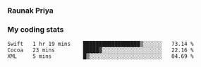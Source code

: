 ### Raunak Priya

### My coding stats

<!--START_SECTION:waka-->
```text
Swift   1 hr 19 mins    ██████████████████▒░░░░░░   73.14 % 
Cocoa   23 mins         █████▓░░░░░░░░░░░░░░░░░░░   22.16 % 
XML     5 mins          █▒░░░░░░░░░░░░░░░░░░░░░░░   04.69 % 
```
<!--END_SECTION:waka-->
